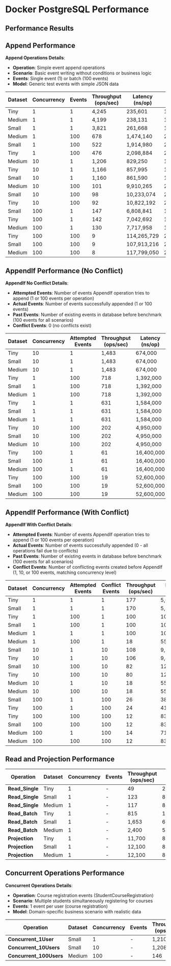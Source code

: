 # Docker PostgreSQL Performance

## Performance Results

## Append Performance

**Append Operations Details**:
- **Operation**: Simple event append operations
- **Scenario**: Basic event writing without conditions or business logic
- **Events**: Single event (1) or batch (100 events)
- **Model**: Generic test events with simple JSON data

| Dataset | Concurrency | Events | Throughput (ops/sec) | Latency (ns/op) | Memory (B/op) | Allocations |
|---------|-------------|--------|---------------------|-----------------|---------------|-------------|
| Tiny | 1 | 1 | 4,245 | 235,601 | 1,884 | 56 |
| Medium | 1 | 1 | 4,199 | 238,131 | 1,882 | 56 |
| Small | 1 | 1 | 3,821 | 261,668 | 1,888 | 56 |
| Medium | 1 | 100 | 678 | 1,474,140 | 211,359 | 2,053 |
| Small | 1 | 100 | 522 | 1,914,980 | 211,276 | 2,053 |
| Tiny | 1 | 100 | 476 | 2,098,884 | 211,665 | 2,054 |
| Medium | 10 | 1 | 1,206 | 829,250 | 17,548 | 523 |
| Tiny | 10 | 1 | 1,166 | 857,995 | 17,559 | 523 |
| Small | 10 | 1 | 1,160 | 861,590 | 17,554 | 523 |
| Medium | 10 | 100 | 101 | 9,910,265 | 2,094,603 | 20,491 |
| Small | 10 | 100 | 98 | 10,233,074 | 2,095,527 | 20,500 |
| Tiny | 10 | 100 | 92 | 10,822,192 | 2,097,196 | 20,508 |
| Small | 100 | 1 | 147 | 6,808,841 | 182,705 | 5,275 |
| Tiny | 100 | 1 | 142 | 7,042,692 | 183,156 | 5,285 |
| Medium | 100 | 1 | 130 | 7,717,958 | 182,656 | 5,277 |
| Tiny | 100 | 100 | 9 | 114,265,729 | 20,965,165 | 205,137 |
| Small | 100 | 100 | 9 | 107,913,216 | 20,962,283 | 205,131 |
| Medium | 100 | 100 | 8 | 117,799,050 | 20,956,685 | 205,081 |

## AppendIf Performance (No Conflict)

**AppendIf No Conflict Details**:
- **Attempted Events**: Number of events AppendIf operation tries to append (1 or 100 events per operation)
- **Actual Events**: Number of events successfully appended (1 or 100 events)
- **Past Events**: Number of existing events in database before benchmark (100 events for all scenarios)
- **Conflict Events**: 0 (no conflicts exist)

| Dataset | Concurrency | Attempted Events | Throughput (ops/sec) | Latency (ns/op) | Memory (B/op) | Allocations |
|---------|-------------|------------------|---------------------|-----------------|---------------|-------------|
| Tiny | 10 | 1 | 1,483 | 674,000 | 43,466 | 923 |
| Small | 10 | 1 | 1,483 | 674,000 | 43,466 | 923 |
| Medium | 10 | 1 | 1,483 | 674,000 | 43,466 | 923 |
| Tiny | 1 | 100 | 718 | 1,392,000 | 213,933 | 2,093 |
| Small | 1 | 100 | 718 | 1,392,000 | 213,933 | 2,093 |
| Medium | 1 | 100 | 718 | 1,392,000 | 213,933 | 2,093 |
| Tiny | 1 | 1 | 631 | 1,584,000 | 4,505 | 95 |
| Small | 1 | 1 | 631 | 1,584,000 | 4,505 | 95 |
| Medium | 1 | 1 | 631 | 1,584,000 | 4,505 | 95 |
| Tiny | 10 | 100 | 202 | 4,950,000 | 2,136,535 | 20,902 |
| Small | 10 | 100 | 202 | 4,950,000 | 2,136,535 | 20,902 |
| Medium | 10 | 100 | 202 | 4,950,000 | 2,136,535 | 20,902 |
| Tiny | 100 | 1 | 61 | 16,400,000 | 441,655 | 9,268 |
| Small | 100 | 1 | 61 | 16,400,000 | 441,655 | 9,268 |
| Medium | 100 | 1 | 61 | 16,400,000 | 441,655 | 9,268 |
| Tiny | 100 | 100 | 19 | 52,600,000 | 21,361,007 | 209,098 |
| Small | 100 | 100 | 19 | 52,600,000 | 21,361,007 | 209,098 |
| Medium | 100 | 100 | 19 | 52,600,000 | 21,361,007 | 209,098 |

## AppendIf Performance (With Conflict)

**AppendIf With Conflict Details**:
- **Attempted Events**: Number of events AppendIf operation tries to append (1 or 100 events per operation)
- **Actual Events**: Number of events successfully appended (0 - all operations fail due to conflicts)
- **Past Events**: Number of existing events in database before benchmark (100 events for all scenarios)
- **Conflict Events**: Number of conflicting events created before AppendIf (1, 10, or 100 events, matching concurrency level)

| Dataset | Concurrency | Attempted Events | Conflict Events | Throughput (ops/sec) | Latency (ns/op) | Memory (B/op) | Allocations |
|---------|-------------|------------------|-----------------|---------------------|-----------------|---------------|-------------|
| Tiny | 1 | 1 | 1 | 177 | 5,650,000 | 5,885 | 144 |
| Small | 1 | 1 | 1 | 170 | 5,880,000 | 5,870 | 144 |
| Tiny | 1 | 100 | 1 | 100 | 10,000,000 | 215,457 | 2,144 |
| Small | 1 | 100 | 1 | 100 | 10,000,000 | 214,760 | 2,140 |
| Medium | 1 | 1 | 1 | 100 | 10,000,000 | 5,909 | 144 |
| Medium | 1 | 100 | 1 | 18 | 55,600,000 | 213,399 | 2,140 |
| Small | 10 | 1 | 10 | 108 | 9,260,000 | 57,272 | 1,405 |
| Tiny | 10 | 1 | 10 | 106 | 9,430,000 | 57,260 | 1,405 |
| Small | 10 | 100 | 10 | 82 | 12,200,000 | 2,146,121 | 21,379 |
| Tiny | 10 | 100 | 10 | 80 | 12,500,000 | 2,149,047 | 21,399 |
| Medium | 10 | 1 | 10 | 18 | 55,600,000 | 57,949 | 1,409 |
| Medium | 10 | 100 | 10 | 18 | 55,600,000 | 2,131,168 | 21,370 |
| Small | 100 | 1 | 100 | 26 | 38,500,000 | 581,459 | 14,178 |
| Tiny | 100 | 1 | 100 | 24 | 41,700,000 | 581,917 | 14,183 |
| Tiny | 100 | 100 | 100 | 12 | 83,300,000 | 21,488,142 | 213,965 |
| Small | 100 | 100 | 100 | 12 | 83,300,000 | 21,482,203 | 213,947 |
| Medium | 100 | 1 | 100 | 14 | 71,400,000 | 583,659 | 14,171 |
| Medium | 100 | 100 | 100 | 12 | 83,300,000 | 21,467,655 | 213,808 |
## Read and Projection Performance

| Operation | Dataset | Concurrency | Events | Throughput (ops/sec) | Latency (ns/op) | Memory (B/op) | Allocations |
|-----------|---------|-------------|--------|---------------------|-----------------|---------------|-------------|
| **Read_Single** | Tiny | 1 | - | 49 | 20,070,509 | 99,628 | 124,930 |
| **Read_Single** | Small | 1 | - | 123 | 8,124,236 | 102,439 | 131,365 |
| **Read_Single** | Medium | 1 | - | 117 | 8,543,448 | 101,916 | 130,168 |
| **Read_Batch** | Tiny | 1 | - | 815 | 1,226,009 | 990 | 21 |
| **Read_Batch** | Small | 1 | - | 1,653 | 604,903 | 989 | 21 |
| **Read_Batch** | Medium | 1 | - | 2,400 | 512,384 | 988 | 21 |
| **Projection** | Tiny | 1 | - | 11,700 | 85,401 | 2,035 | 37 |
| **Projection** | Small | 1 | - | 12,100 | 82,591 | 2,036 | 37 |
| **Projection** | Medium | 1 | - | 12,100 | 82,558 | 2,036 | 37 |

## Concurrent Operations Performance

**Concurrent Operations Details**:
- **Operation**: Course registration events (StudentCourseRegistration)
- **Scenario**: Multiple students simultaneously registering for courses
- **Events**: 1 event per user (course registration)
- **Model**: Domain-specific business scenario with realistic data

| Operation | Dataset | Concurrency | Events | Throughput (ops/sec) | Latency (ns/op) | Memory (B/op) | Allocations |
|-----------|---------|-------------|--------|---------------------|-----------------|---------------|-------------|
| **Concurrent_1User** | Small | 1 | - | 1,210 | 225,217 | 2,537 | 51 |
| **Concurrent_10Users** | Small | 10 | - | 1,208 | 807,331 | 26,033 | 530 |
| **Concurrent_100Users** | Medium | 100 | - | 146 | 6,854,788 | 269,465 | 5,543 |
